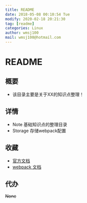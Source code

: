 ```yaml
---
title: README
date: 2018-05-08 00:10:54 Tue
modify: 2020-02-18 20:21:30 
tag: [readme]
categories: Linux
author: wmsj100
mail: wmsj100@hotmail.com
---
```


# README

## 概要
- 该目录主要是关于XX的知识点整理！

## 详情
- Note 基础知识点的整理目录
- Storage 存储webpack配置

## 收藏
- [官方文档](https://doc.webpack-china.org/guides/getting-started)
- [webpack 文档](https://www.webpackjs.com/guides/typescript/)

## 代办
~~None~~
